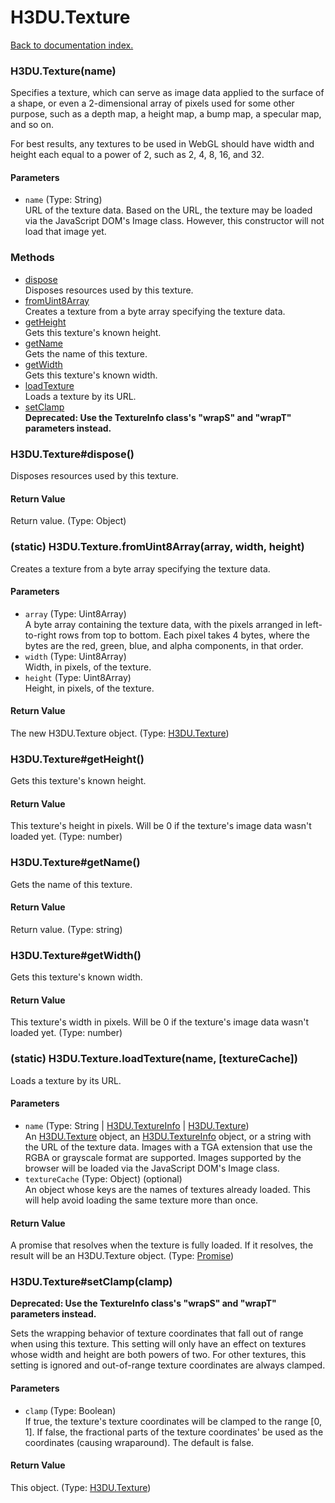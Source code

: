 # H3DU.Texture

[Back to documentation index.](index.md)

 <a name='H3DU.Texture'></a>
### H3DU.Texture(name)

Specifies a texture, which can serve as image data applied to
the surface of a shape, or even a 2-dimensional array of pixels
used for some other purpose, such as a depth map, a height map,
a bump map, a specular map, and so on.

For best results, any textures to be used in WebGL should have
width and height each equal to a power of 2, such as 2, 4, 8, 16,
and 32.

#### Parameters

* `name` (Type: String)<br>
    URL of the texture data. Based on the URL, the texture may be loaded via the JavaScript DOM's Image class. However, this constructor will not load that image yet.

### Methods

* [dispose](#H3DU.Texture_dispose)<br>Disposes resources used by this texture.
* [fromUint8Array](#H3DU.Texture.fromUint8Array)<br>Creates a texture from a byte array specifying the texture data.
* [getHeight](#H3DU.Texture_getHeight)<br>Gets this texture's known height.
* [getName](#H3DU.Texture_getName)<br>Gets the name of this texture.
* [getWidth](#H3DU.Texture_getWidth)<br>Gets this texture's known width.
* [loadTexture](#H3DU.Texture.loadTexture)<br>Loads a texture by its URL.
* [setClamp](#H3DU.Texture_setClamp)<br><b>Deprecated: Use the TextureInfo class's "wrapS" and
"wrapT" parameters instead.</b>

 <a name='H3DU.Texture_dispose'></a>
### H3DU.Texture#dispose()

Disposes resources used by this texture.

#### Return Value

Return value. (Type: Object)

 <a name='H3DU.Texture.fromUint8Array'></a>
### (static) H3DU.Texture.fromUint8Array(array, width, height)

Creates a texture from a byte array specifying the texture data.

#### Parameters

* `array` (Type: Uint8Array)<br>
    A byte array containing the texture data, with the pixels arranged in left-to-right rows from top to bottom. Each pixel takes 4 bytes, where the bytes are the red, green, blue, and alpha components, in that order.
* `width` (Type: Uint8Array)<br>
    Width, in pixels, of the texture.
* `height` (Type: Uint8Array)<br>
    Height, in pixels, of the texture.

#### Return Value

The new H3DU.Texture object. (Type: <a href="H3DU.Texture.md">H3DU.Texture</a>)

 <a name='H3DU.Texture_getHeight'></a>
### H3DU.Texture#getHeight()

Gets this texture's known height.

#### Return Value

This texture's height in pixels.
Will be 0 if the texture's image data wasn't loaded yet. (Type: number)

 <a name='H3DU.Texture_getName'></a>
### H3DU.Texture#getName()

Gets the name of this texture.

#### Return Value

Return value. (Type: string)

 <a name='H3DU.Texture_getWidth'></a>
### H3DU.Texture#getWidth()

Gets this texture's known width.

#### Return Value

This texture's width in pixels.
Will be 0 if the texture's image data wasn't loaded yet. (Type: number)

 <a name='H3DU.Texture.loadTexture'></a>
### (static) H3DU.Texture.loadTexture(name, [textureCache])

Loads a texture by its URL.

#### Parameters

* `name` (Type: String | <a href="H3DU.TextureInfo.md">H3DU.TextureInfo</a> | <a href="H3DU.Texture.md">H3DU.Texture</a>)<br>
    An <a href="H3DU.Texture.md">H3DU.Texture</a> object, an <a href="H3DU.TextureInfo.md">H3DU.TextureInfo</a> object, or a string with the URL of the texture data. Images with a TGA extension that use the RGBA or grayscale format are supported. Images supported by the browser will be loaded via the JavaScript DOM's Image class.
* `textureCache` (Type: Object) (optional)<br>
    An object whose keys are the names of textures already loaded. This will help avoid loading the same texture more than once.

#### Return Value

A promise that resolves when the texture
is fully loaded. If it resolves, the result will be an H3DU.Texture object. (Type: <a href="Promise.md">Promise</a>)

 <a name='H3DU.Texture_setClamp'></a>
### H3DU.Texture#setClamp(clamp)

<b>Deprecated: Use the TextureInfo class's "wrapS" and
"wrapT" parameters instead.</b>

Sets the wrapping behavior of texture coordinates that
fall out of range when using this texture. This setting
will only have an effect on textures whose width and height
are both powers of two. For other textures, this setting
is ignored and out-of-range texture coordinates are
always clamped.

#### Parameters

* `clamp` (Type: Boolean)<br>
    If true, the texture's texture coordinates will be clamped to the range [0, 1]. If false, the fractional parts of the texture coordinates' be used as the coordinates (causing wraparound). The default is false.

#### Return Value

This object. (Type: <a href="H3DU.Texture.md">H3DU.Texture</a>)
